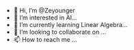 - 👋 Hi, I’m @Zeyounger
- 👀 I’m interested in AI...
- 🌱 I’m currently learning Linear Algebra...
- 💞️ I’m looking to collaborate on ...
- 📫 How to reach me ...

<!---
Zeyounger/Zeyounger is a ✨ special ✨ repository because its `README.md` (this file) appears on your GitHub profile.
You can click the Preview link to take a look at your changes.
--->
